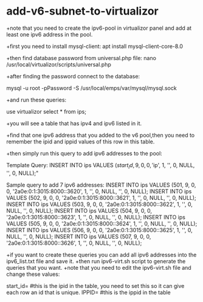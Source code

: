 # add-v6-subnet-to-virtualizor
+note that you need to create the ipv6-pool in virtualizor panel and add at least one ipv6 address in the pool.

+first you need to install mysql-client:
apt install mysql-client-core-8.0

+then find database password from universal.php file:
nano /usr/local/virtualizor/scripts/universal.php

+after finding the password connect to the database:

mysql -u root -pPassword -S /usr/local/emps/var/mysql/mysql.sock

+and run these queries:

use virtualizor
select * from ips;

+you will see a table that has ipv4 and ipv6 listed in it.

+find that one ipv6 address that you added to the v6 pool,then you need to remember the ipid and ippid values of this row in this table.

+then simply run this query to add ipv6 addresses to the pool:

Template Query:
INSERT INTO ips VALUES ($start_id, 9, 0, 0, '$ip', 1, '', 0, NULL, '', 0, NULL);"

Sample query to add 7 ipv6 addresses:
INSERT INTO ips VALUES (501, 9, 0, 0, '2a0e:0:1:3015:8000::3620', 1, '', 0, NULL, '', 0, NULL);
INSERT INTO ips VALUES (502, 9, 0, 0, '2a0e:0:1:3015:8000::3621', 1, '', 0, NULL, '', 0, NULL);
INSERT INTO ips VALUES (503, 9, 0, 0, '2a0e:0:1:3015:8000::3622', 1, '', 0, NULL, '', 0, NULL);
INSERT INTO ips VALUES (504, 9, 0, 0, '2a0e:0:1:3015:8000::3623', 1, '', 0, NULL, '', 0, NULL);
INSERT INTO ips VALUES (505, 9, 0, 0, '2a0e:0:1:3015:8000::3624', 1, '', 0, NULL, '', 0, NULL);
INSERT INTO ips VALUES (506, 9, 0, 0, '2a0e:0:1:3015:8000::3625', 1, '', 0, NULL, '', 0, NULL);
INSERT INTO ips VALUES (507, 9, 0, 0, '2a0e:0:1:3015:8000::3626', 1, '', 0, NULL, '', 0, NULL);

+if you want to create these queries you can add all ipv6 addresses into the  ipv6_list.txt file and save it.
+then run ipv6-virt.sh script to generate the queries that you want.
+note that you need to edit the ipv6-virt.sh file and change these values:

start_id= #this is the ipid in the table, you need to set this so it can give each row an id that is unique.
IPPID= #this is the ippid in the table




